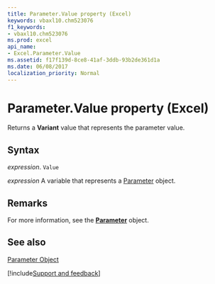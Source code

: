 ```yaml
---
title: Parameter.Value property (Excel)
keywords: vbaxl10.chm523076
f1_keywords:
- vbaxl10.chm523076
ms.prod: excel
api_name:
- Excel.Parameter.Value
ms.assetid: f17f139d-8ce8-41af-3ddb-93b2de361d1a
ms.date: 06/08/2017
localization_priority: Normal
---
```



# Parameter.Value property (Excel)

Returns a  **Variant** value that represents the parameter value.


## Syntax

_expression_. `Value`

_expression_ A variable that represents a [Parameter](Excel.Parameter.md) object.


## Remarks

For more information, see the  **[Parameter](Excel.Parameter.md)** object.


## See also


[Parameter Object](Excel.Parameter.md)

[!include[Support and feedback](~/includes/feedback-boilerplate.md)]